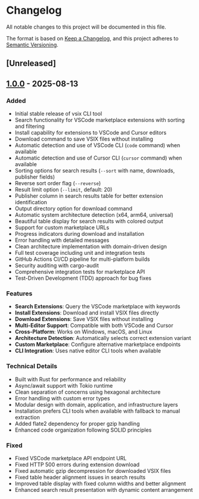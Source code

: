 # Changelog

All notable changes to this project will be documented in this file.

The format is based on [Keep a Changelog](https://keepachangelog.com/en/1.1.0/),
and this project adheres to [Semantic Versioning](https://semver.org/spec/v2.0.0.html).

## [Unreleased]

## [1.0.0] - 2025-08-13

### Added
- Initial stable release of vsix CLI tool
- Search functionality for VSCode marketplace extensions with sorting and filtering
- Install capability for extensions to VSCode and Cursor editors
- Download command to save VSIX files without installing
- Automatic detection and use of VSCode CLI (`code` command) when available
- Automatic detection and use of Cursor CLI (`cursor` command) when available
- Sorting options for search results (`--sort` with name, downloads, publisher fields)
- Reverse sort order flag (`--reverse`)
- Result limit option (`--limit`, default: 20)
- Publisher column in search results table for better extension identification
- Output directory option for download command
- Automatic system architecture detection (x64, arm64, universal)
- Beautiful table display for search results with colored output
- Support for custom marketplace URLs
- Progress indicators during download and installation
- Error handling with detailed messages
- Clean architecture implementation with domain-driven design
- Full test coverage including unit and integration tests
- GitHub Actions CI/CD pipeline for multi-platform builds
- Security auditing with cargo-audit
- Comprehensive integration tests for marketplace API
- Test-Driven Development (TDD) approach for bug fixes

### Features
- **Search Extensions**: Query the VSCode marketplace with keywords
- **Install Extensions**: Download and install VSIX files directly
- **Download Extensions**: Save VSIX files without installing
- **Multi-Editor Support**: Compatible with both VSCode and Cursor
- **Cross-Platform**: Works on Windows, macOS, and Linux
- **Architecture Detection**: Automatically selects correct extension variant
- **Custom Marketplace**: Configure alternative marketplace endpoints
- **CLI Integration**: Uses native editor CLI tools when available

### Technical Details
- Built with Rust for performance and reliability
- Async/await support with Tokio runtime
- Clean separation of concerns using hexagonal architecture
- Error handling with custom error types
- Modular design with domain, application, and infrastructure layers
- Installation prefers CLI tools when available with fallback to manual extraction
- Added flate2 dependency for proper gzip handling
- Enhanced code organization following SOLID principles

### Fixed
- Fixed VSCode marketplace API endpoint URL
- Fixed HTTP 500 errors during extension download
- Fixed automatic gzip decompression for downloaded VSIX files
- Fixed table header alignment issues in search results
- Improved table display with fixed column widths and better alignment
- Enhanced search result presentation with dynamic content arrangement

[1.0.0]: https://github.com/beeltec/vsix/releases/tag/v1.0.0

